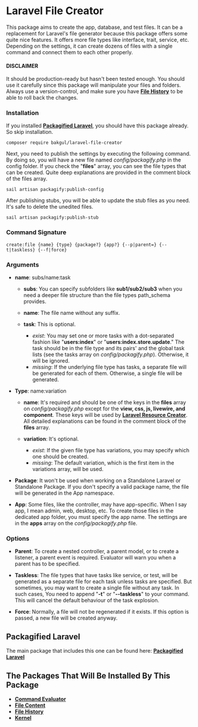 # Laravel File Creator

This package aims to create the app, database, and test files. It can be a replacement for Laravel's file generator because this package offers some quite nice features. It offers more file types like interface, trait, service, etc. Depending on the settings, it can create dozens of files with a single command and connect them to each other properly.

#### DISCLAIMER
It should be production-ready but hasn't been tested enough. You should use it carefully since this package will manipulate your files and folders. Always use a version-control, and make sure you have [**File History**](https://github.com/bulentAkgul/file-history) to be able to roll back the changes.

### Installation

If you installed [**Packagified Laravel**](https://github.com/bulentAkgul/packagified-laravel), you should have this package already. So skip installation.
```
composer require bakgul/laravel-file-creator
```
Next, you need to publish the settings by executing the following command. By doing so, you will have a new file named *config/packagify.php* in the config folder. If you check the "**files**" array, you can see the file types that can be created. Quite deep explanations are provided in the comment block of the files array.
```
sail artisan packagify:publish-config
```
After publishing stubs, you will be able to update the stub files as you need. It's safe to delete the unedited files.
```
sail artisan packagify:publish-stub
```

### Command Signature
```
create:file {name} {type} {package?} {app?} {--p|parent=} {--t|taskless} {--f|force}
```

### Arguments

-   **name**: subs/name:task
    -   **subs**: You can specify subfolders like **sub1/sub2/sub3** when you need a deeper file structure than the file types path_schema provides.

    -   **name**: The file name without any suffix.
 
    -   **task**: This is optional.
        -   *exist*: You may set one or more tasks with a dot-separated fashion like "**users:index**" or "**users:index.store.update**." The task should be in the file type and its pairs' and the global task lists (see the tasks array on *config/packagify.php*). Otherwise, it will be ignored.
        -   *missing*: If the underlying file type has tasks, a separate file will be generated for each of them. Otherwise, a single file will be generated.

-   **Type**: name:variation
    -   **name**: It's required and should be one of the keys in the **files** array on *config/packagify.php* except for the **view, css, js, livewire, and component**. These keys will be used by [**Laravel Resource Creator**](https://github.com/bulentAkgul/laravel-resource-creator). All detailed explanations can be found in the comment block of the **files** array.
    
    -   **variation**: It's optional.
        -   *exist*: If the given file type has variations, you may specify which one should be created.
        -   *missing*: The default variation, which is the first item in the variations array, will be used.

-   **Package**: It won't be used when working on a Standalone Laravel or Standalone Package. If you don't specify a valid package name, the file will be generated in the App namespace.

-   **App**: Some files, like the controller, may have app-specific. When I say app, I mean admin, web, desktop, etc. To create those files in the dedicated app folder, you must specify the app name. The settings are in the **apps** array on the *config/packagify.php* file.

### Options

-   **Parent**: To create a nested controller, a parent model, or to create a listener, a parent event is required. Evaluator will warn you when a parent has to be specified.

-   **Taskless**: The file types that have tasks like service, or test, will be generated as a separate file for each task unless tasks are specified. But sometimes, you may want to create a single file without any task. In such cases, You need to append "**-t**" or "**--taskless**" to your command. This will cancel the default behaviour of the task explosion.

-   **Force**: Normally, a file will not be regenerated if it exists. If this option is passed, a new file will be created anyway.

## Packagified Laravel

The main package that includes this one can be found here: [**Packagified Laravel**](https://github.com/bulentAkgul/packagified-laravel)

## The Packages That Will Be Installed By This Package

-   [**Command Evaluator**](https://github.com/bulentAkgul/command-evaluator)
-   [**File Content**](https://github.com/bulentAkgul/file-content)
-   [**File History**](https://github.com/bulentAkgul/file-history)
-   [**Kernel**](https://github.com/bulentAkgul/kernel)